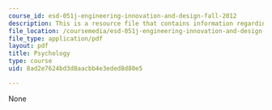 ```yaml
---
course_id: esd-051j-engineering-innovation-and-design-fall-2012
description: This is a resource file that contains information regarding psychology.
file_location: /coursemedia/esd-051j-engineering-innovation-and-design-fall-2012/8ad2e7624bd3d8aacbb4e3eded8d80e5_MITESD_051JF12_Lec05.pdf
file_type: application/pdf
layout: pdf
title: Psychology
type: course
uid: 8ad2e7624bd3d8aacbb4e3eded8d80e5

---
```

None